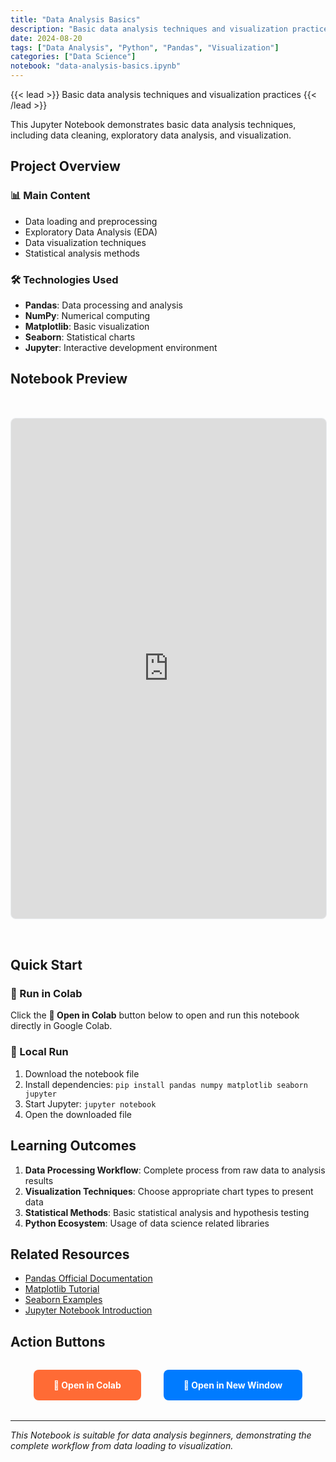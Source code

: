 ```yaml
---
title: "Data Analysis Basics"
description: "Basic data analysis techniques and visualization practices"
date: 2024-08-20
tags: ["Data Analysis", "Python", "Pandas", "Visualization"]
categories: ["Data Science"]
notebook: "data-analysis-basics.ipynb"
---
```


{{< lead >}}
Basic data analysis techniques and visualization practices
{{< /lead >}}

This Jupyter Notebook demonstrates basic data analysis techniques, including data cleaning, exploratory data analysis, and visualization.

## Project Overview

### 📊 Main Content
- Data loading and preprocessing
- Exploratory Data Analysis (EDA)
- Data visualization techniques
- Statistical analysis methods

### 🛠️ Technologies Used
- **Pandas**: Data processing and analysis
- **NumPy**: Numerical computing
- **Matplotlib**: Basic visualization
- **Seaborn**: Statistical charts
- **Jupyter**: Interactive development environment

## Notebook Preview

<iframe 
  src="https://nbviewer.jupyter.org/github/arkin-developer/blog/blob/main/static/notebooks/data-analysis-basics.ipynb"
  width="100%"
  height="800px"
  frameborder="0"
  style="border: 1px solid #e9ecef; border-radius: 8px; margin: 2rem 0;"
  allowfullscreen>
</iframe>

## Quick Start

### 🚀 Run in Colab
Click the **🚀 Open in Colab** button below to open and run this notebook directly in Google Colab.

### 📖 Local Run
1. Download the notebook file
2. Install dependencies: `pip install pandas numpy matplotlib seaborn jupyter`
3. Start Jupyter: `jupyter notebook`
4. Open the downloaded file

## Learning Outcomes

1. **Data Processing Workflow**: Complete process from raw data to analysis results
2. **Visualization Techniques**: Choose appropriate chart types to present data
3. **Statistical Methods**: Basic statistical analysis and hypothesis testing
4. **Python Ecosystem**: Usage of data science related libraries

## Related Resources

- [Pandas Official Documentation](https://pandas.pydata.org/docs/)
- [Matplotlib Tutorial](https://matplotlib.org/stable/tutorials/index.html)
- [Seaborn Examples](https://seaborn.pydata.org/examples/index.html)
- [Jupyter Notebook Introduction](https://jupyter.org/)

## Action Buttons

<div style="text-align: center; margin: 2rem 0;">
  <a href="https://colab.research.google.com/github/arkin-developer/blog/blob/main/static/notebooks/data-analysis-basics.ipynb" 
     target="_blank" 
     style="display: inline-block; padding: 1rem 2rem; background: #ff6b35; color: white; text-decoration: none; border-radius: 8px; font-weight: bold; margin: 0 1rem;">
    🚀 Open in Colab
  </a>
  <a href="https://nbviewer.jupyter.org/github/arkin-developer/blog/blob/main/static/notebooks/data-analysis-basics.ipynb" 
     target="_blank" 
     style="display: inline-block; padding: 1rem 2rem; background: #007bff; color: white; text-decoration: none; border-radius: 8px; font-weight: bold; margin: 0 1rem;">
    🔗 Open in New Window
  </a>
</div>

---

*This Notebook is suitable for data analysis beginners, demonstrating the complete workflow from data loading to visualization.*

